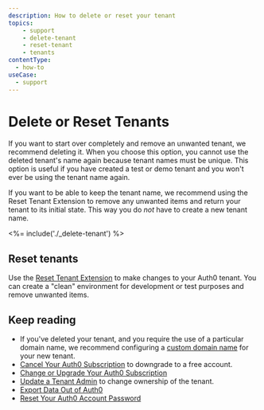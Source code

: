 ```yaml
---
description: How to delete or reset your tenant
topics:
    - support
    - delete-tenant
    - reset-tenant
    - tenants
contentType:
  - how-to
useCase:
  - support
---
```


# Delete or Reset Tenants

If you want to start over completely and remove an unwanted tenant, we recommend deleting it. When you choose this option, you cannot use the deleted tenant's name again because tenant names must be unique. This option is useful if you have created a test or demo tenant and you won't ever be using the tenant name again.

If you want to be able to keep the tenant name, we recommend using the Reset Tenant Extension to remove any unwanted items and return your tenant to its initial state. This way you do *not* have to create a new tenant name.

<%= include('./_delete-tenant') %>

## Reset tenants

Use the [Reset Tenant Extension](https://github.com/auth0-extensions/auth0-reset-tenant) to make changes to your Auth0 tenant. You can create a "clean" environment for development or test purposes and remove unwanted items.

## Keep reading

* If you've deleted your tenant, and you require the use of a particular domain name, we recommend configuring a [custom domain name](/custom-domains) for your new tenant.
* [Cancel Your Auth0 Subscription](/support/cancel-paid-subscriptions) to downgrade to a free account.
* [Change or Upgrade Your Auth0 Subscription](/support/subscription)
* [Update a Tenant Admin](/dashboard/manage-dashboard-admins#update-admin) to change ownership of the tenant.
* [Export Data Out of Auth0](/support/removing-auth0-exporting-data)
* [Reset Your Auth0 Account Password](/support/reset-account-password)
